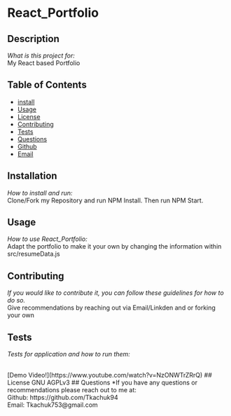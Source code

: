 # React_Portfolio
## Description 
*What is this project for:* 
<br>
  My React based Portfolio
## Table of Contents
* [install](#installation)
* [Usage](#usage)
* [License](#license)
* [Contributing](#contributing)
* [Tests](#Tests)  
* [Questions](#Questions)
* [Github](#github)
* [Email](#email)
## Installation
*How to install and run:*
<br>
    Clone/Fork my Repository and run NPM Install. Then run NPM Start.
## Usage 
  *How to use React_Portfolio:*
<br>
  Adapt the portfolio to make it your own by changing the information within src/resumeData.js
## Contributing
  *If you would like to contribute it, you can follow these guidelines for how to do so.*
<br>
  Give recommendations by reaching out via Email/Linkden and or forking your own
## Tests
  *Tests for application and how to run them:*
<br>
  
  <br>
 [Demo Video!](https://www.youtube.com/watch?v=NzONWTrZRrQ)
## License
    GNU AGPLv3
## Questions
*If you have any questions or recommendations please reach out to me at:
<br>
Github: https://github.com/Tkachuk94 
<br>
Email: Tkachuk753@gmail.com
    

